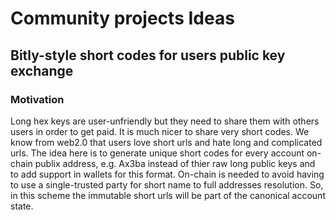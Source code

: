 # Community projects Ideas

## Bitly-style short codes for users public key exchange

### Motivation
Long hex keys are user-unfriendly but they need to share them with others users in order to get paid.
It is much nicer to share very short codes. We know from web2.0 that users love short urls and hate long and complicated urls.
The idea here is to generate unique short codes for every account on-chain publix address, e.g. Ax3ba instead of thier raw long public keys and to add support in wallets for this format. On-chain is needed to avoid having to use a single-trusted party for short name to full addresses resolution. So, in this scheme the immutable short urls will be part of the canonical account state. 



